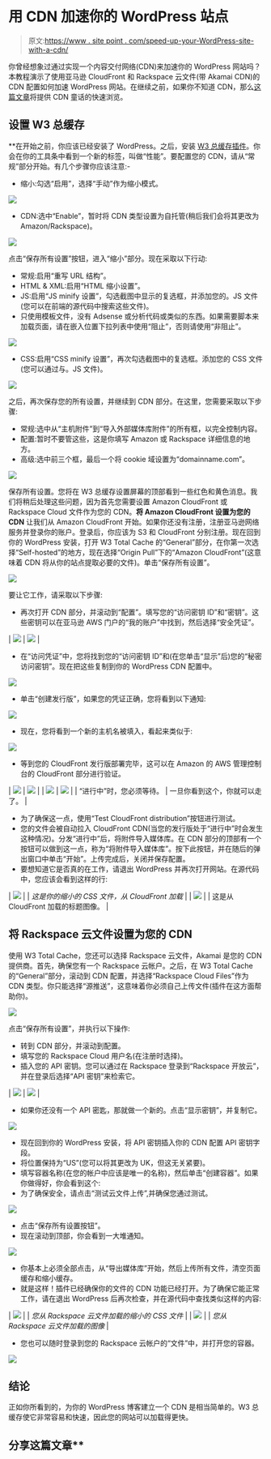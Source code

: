 # 用 CDN 加速你的 WordPress 站点

> 原文:[https://www . site point . com/speed-up-your-WordPress-site-with-a-cdn/](https://www.sitepoint.com/speed-up-your-wordpress-site-with-a-cdn/)

你曾经想象过通过实现一个内容交付网络(CDN)来加速你的 WordPress 网站吗？本教程演示了使用亚马逊 CloudFront 和 Rackspace 云文件(带 Akamai CDN)的 CDN 配置如何加速 WordPress 网站。在继续之前，如果你不知道 CDN，那么[这篇文章](https://www.sitepoint.com/content-delivery-networks-cdn-get-to-the-edge/)将提供 CDN 童话的快速浏览。

## 设置 W3 总缓存

 **在开始之前，你应该已经安装了 WordPress。之后，安装 [W3 总缓存插件](http://wordpress.org/extend/plugins/w3-total-cache/)。你会在你的工具条中看到一个新的标签，叫做“性能”。要配置您的 CDN，请从“常规”部分开始。有几个步骤你应该注意:-

*   缩小:勾选“启用”，选择“手动”作为缩小模式。

![](../Images/d570733390b4698f0ba42f5bfa552d2c.png)

*   CDN:选中“Enable”，暂时将 CDN 类型设置为自托管(稍后我们会将其更改为 Amazon/Rackspace)。

![](../Images/a37ea6bba6f5ec1d4f08b5edd64e27ad.png)

点击“保存所有设置”按钮，进入“缩小”部分。现在采取以下行动:

*   常规:启用“重写 URL 结构”。
*   HTML & XML:启用“HTML 缩小设置”。
*   JS:启用“JS minify 设置”，勾选截图中显示的复选框，并添加您的。JS 文件(您可以在前端的源代码中搜索这些文件)。
*   只使用模板文件，没有 Adsense 或分析代码或类似的东西。如果需要脚本来加载页面，请在嵌入位置下拉列表中使用“阻止”，否则请使用“非阻止”。

![](../Images/87642d5e6bc8d296fee446927af63088.png)

*   CSS:启用“CSS minify 设置”，再次勾选截图中的复选框。添加您的 CSS 文件(您可以通过与。JS 文件)。

![](../Images/ae8ba3a1698a16591766edfcce8d54cb.png)

之后，再次保存您的所有设置，并继续到 CDN 部分。在这里，您需要采取以下步骤:

*   常规:选中从“主机附件”到“导入外部媒体库附件”的所有框，以完全控制内容。
*   配置:暂时不要管这些，这是你填写 Amazon 或 Rackspace 详细信息的地方。
*   高级:选中前三个框，最后一个将 cookie 域设置为“domainname.com”。

![](../Images/8ac402f4e7e71fec7fcfca7ce42b7f42.png)

保存所有设置。您将在 W3 总缓存设置屏幕的顶部看到一些红色和黄色消息。我们将稍后处理这些问题，因为首先您需要设置 Amazon CloudFront 或 Rackspace Cloud 文件作为您的 CDN。**将 Amazon CloudFront 设置为您的 CDN** 让我们从 Amazon CloudFront 开始。如果你还没有注册，注册亚马逊网络服务并登录你的账户。登录后，你应该为 S3 和 CloudFront 分别注册。现在回到你的 WordPress 安装，打开 W3 Total Cache 的“General”部分，在你第一次选择“Self-hosted”的地方，现在选择“Origin Pull”下的“Amazon CloudFront”(这意味着 CDN 将从你的站点提取必要的文件)。单击“保存所有设置”。

![](../Images/a80126b72b6590a8ff3440bb2b3bc335.png)

要让它工作，请采取以下步骤:

*   再次打开 CDN 部分，并滚动到“配置”。填写您的“访问密钥 ID”和“密钥”。这些密钥可以在亚马逊 AWS 门户的“我的账户”中找到，然后选择“安全凭证”。

| ![](../Images/75931458c526087c25f618ef306b36c0.png) | ![](../Images/a5bb6be671134d6738a3bf5a389c86b9.png) |

*   在“访问凭证”中，您将找到您的“访问密钥 ID”和(在您单击“显示”后)您的“秘密访问密钥”。现在把这些复制到你的 WordPress CDN 配置中。

![](../Images/42b331c375f444ea562fe467fc1de8c2.png)

*   单击“创建发行版”，如果您的凭证正确，您将看到以下通知:

![](../Images/5718c2875646a0b251f3d55f36ae9c39.png)

*   现在，您将看到一个新的主机名被填入，看起来类似于:

![](../Images/a703a4a35001eb6859bd8088b9566d0f.png)

*   等到您的 CloudFront 发行版部署完毕，这可以在 Amazon 的 AWS 管理控制台的 CloudFront 部分进行验证。

| ![](../Images/ecd11300bc9ca64e77a6c1b758ae32d5.png) | ![](../Images/a29774363b09ab6818eca21578d3383b.png) |
| ![](../Images/4ee1ede08507a41898422d6ba4ad700b.png) | ![](../Images/1c1b31805a17c322201dd064de6488aa.png) |
| “进行中”时，您必须等待。 | 一旦你看到这个，你就可以走了。 |

*   为了确保这一点，使用“Test CloudFront distribution”按钮进行测试。
*   您的文件会被自动拉入 CloudFront CDN(当您的发行版处于“进行中”时会发生这种情况)。分发“进行中”后，将附件导入媒体库。在 CDN 部分的顶部有一个按钮可以做到这一点，称为“将附件导入媒体库”。按下此按钮，并在随后的弹出窗口中单击“开始”。上传完成后，关闭并保存配置。
*   要想知道它是否真的在工作，请退出 WordPress 并再次打开网站。在源代码中，您应该会看到这样的行:

| ![](../Images/aa73749f80466b6ca38137ad4d33703b.png) |
| *这是你的缩小的 CSS 文件，从 CloudFront 加载* |
| ![](../Images/23cab11c0aaed2514b1d31ab2805b0f0.png) |
| 这是从 CloudFront 加载的标题图像。 |

## **将 Rackspace 云文件设置为您的 CDN**

使用 W3 Total Cache，您还可以选择 Rackspace 云文件，Akamai 是您的 CDN 提供商。首先，确保您有一个 Rackspace 云帐户。之后，在 W3 Total Cache 的“General”部分，滚动到 CDN 配置，并选择“Rackspace Cloud Files”作为 CDN 类型。你只能选择“源推送”，这意味着你必须自己上传文件(插件在这方面帮助你)。

![](../Images/2d1e348bca0bf94c98639b3296a970ab.png)

点击“保存所有设置”，并执行以下操作:

*   转到 CDN 部分，并滚动到配置。
*   填写您的 Rackspace Cloud 用户名(在注册时选择)。
*   插入您的 API 密钥。您可以通过在 Rackspace 登录到“Rackspace 开放云”，并在登录后选择“API 密钥”来检索它。

| ![](../Images/45515f26e4cc84922787dbb2c44003a6.png) | ![](../Images/91442a67202f132da6a366e1b4d99e1a.png) |

*   如果你还没有一个 API 密匙，那就做一个新的。点击“显示密钥”，并复制它。

![](../Images/36ea0566c562bc9d4c85cc200d0f0920.png)

*   现在回到你的 WordPress 安装，将 API 密钥插入你的 CDN 配置 API 密钥字段。
*   将位置保持为“US”(您可以将其更改为 UK，但这无关紧要)。
*   填写容器名称(在您的帐户中应该是唯一的名称)，然后单击“创建容器”。如果你做得好，你会看到这个:
*   为了确保安全，请点击“测试云文件上传”,并确保您通过测试。

![](../Images/4ba27cedafe15e63efa58648335ad735.png)

*   点击“保存所有设置按钮”。
*   现在滚动到顶部，你会看到一大堆通知。

![](../Images/5005f685126ca990b727e1ff1176ecec.png)

*   你基本上必须全部点击，从“导出媒体库”开始，然后上传所有文件，清空页面缓存和缩小缓存。
*   就是这样！插件已经确保你的文件的 CDN 功能已经打开。为了确保它能正常工作，请在退出 WordPress 后再次检查，并在源代码中查找类似这样的内容:

| ![](../Images/160e93fde58ac2e94e6cc2a4b27dd770.png) |
| *您从 Rackspace 云文件加载的缩小的 CSS 文件* |
| ![](../Images/bcf45950c74dbf651ec5d0f19b0b0946.png) |
| *您从 Rackspace 云文件加载的图像* |

*   您也可以随时登录到您的 Rackspace 云帐户的“文件”中，并打开您的容器。

![](../Images/3480c0c15f90252c5443908ca4ca8372.png)

## **结论**

正如你所看到的，为你的 WordPress 博客建立一个 CDN 是相当简单的。W3 总缓存使它非常容易和快速，因此您的网站可以加载得更快。

## 分享这篇文章**